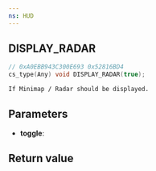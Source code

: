 ```yaml
---
ns: HUD
---
```

## DISPLAY_RADAR

```c
// 0xA0EBB943C300E693 0x52816BD4
cs_type(Any) void DISPLAY_RADAR(true);
```

```
If Minimap / Radar should be displayed.
```

## Parameters
* **toggle**: 

## Return value
